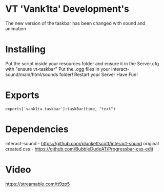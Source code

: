 # VT 'Vank1ta' Development's

The new version of the taskbar has been changed with sound and animation


# Installing
Put the script inside your resources folder and ensure it in the Server.cfg with "ensure vt-taskbar"
Put the .ogg files in your interact-sound/main/html/sounds folder!
Restart your Server
Have Fun!

# Exports
```
exports['vank1ta-taskbar']:taskBar(time, "text")
```

# Dependencies
interact-sound - https://github.com/plunkettscott/interact-sound
original created css - https://github.com/BubbleDudeAT/Progressbar-css-edit

# Video
https://streamable.com/tt9zp5
